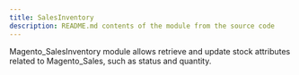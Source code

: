 ```yaml
---
title: SalesInventory
description: README.md contents of the module from the source code
---
```


Magento_SalesInventory module allows retrieve and update stock attributes related to Magento_Sales, such as status and quantity.

